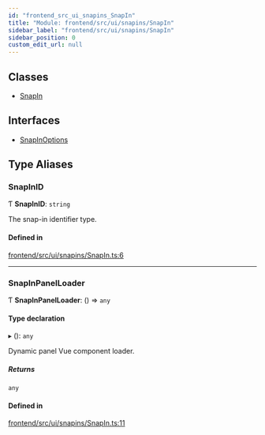 ```yaml
---
id: "frontend_src_ui_snapins_SnapIn"
title: "Module: frontend/src/ui/snapins/SnapIn"
sidebar_label: "frontend/src/ui/snapins/SnapIn"
sidebar_position: 0
custom_edit_url: null
---
```


## Classes

- [SnapIn](../classes/frontend_src_ui_snapins_SnapIn.SnapIn.md)

## Interfaces

- [SnapInOptions](../interfaces/frontend_src_ui_snapins_SnapIn.SnapInOptions.md)

## Type Aliases

### SnapInID

Ƭ **SnapInID**: `string`

The snap-in identifier type.

#### Defined in

[frontend/src/ui/snapins/SnapIn.ts:6](https://github.com/Soroush9978/rds-ng/blob/165bdc6/src/frontend/src/ui/snapins/SnapIn.ts#L6)

___

### SnapInPanelLoader

Ƭ **SnapInPanelLoader**: () => `any`

#### Type declaration

▸ (): `any`

Dynamic panel Vue component loader.

##### Returns

`any`

#### Defined in

[frontend/src/ui/snapins/SnapIn.ts:11](https://github.com/Soroush9978/rds-ng/blob/165bdc6/src/frontend/src/ui/snapins/SnapIn.ts#L11)
